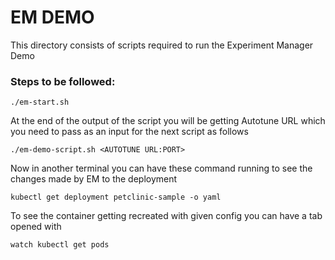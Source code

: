 # EM DEMO

This directory consists of scripts required to run the Experiment Manager Demo

### Steps to be followed:

```
./em-start.sh
```

At the end of the output of the script you will be getting Autotune URL which you need to pass as an input for the next script as follows

```
./em-demo-script.sh <AUTOTUNE URL:PORT>
```

Now in another terminal you can have these command running to see the changes made by EM to the deployment

```
kubectl get deployment petclinic-sample -o yaml
```

To see the container getting recreated with given config you can have a tab opened with

```
watch kubectl get pods
```